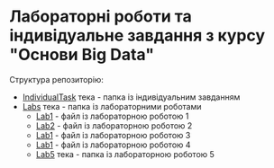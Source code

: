 # Лабораторні роботи та індивідуальне завдання з курсу "Основи Big Data"

Структура репозиторію:
* [IndividualTask](./IndividualTask) тека - папка із індивідуальним завданням
* [Labs](./Labs) тека - папка із лабораторними роботами
    * [Lab1](./Labs/Lab1) - файл із лабораторною роботою 1
    * [Lab2](./Labs/Lab2) - файл із лабораторною роботою 2
    * [Lab1](./Labs/Lab3) - файл із лабораторною роботою 3
    * [Lab1](./Labs/Lab4) - файл із лабораторною роботою 4
    * [Lab5](./Labs/Lab5) тека - папка із лабораторною роботою 5
